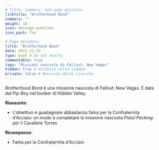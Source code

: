 ```yaml
---
# Title, summary, and page position.
linktitle: "Brotherhood Bond" 
summary: ""
weight: 10
icon: message-question
icon_pack: fas

# Page metadata.
title: "Brotherhood Bond"
date: 2022-11-15
type: book # Do not modify.
commentable: true
tags: "Missioni nascoste di Fallout: New Vegas"
hidden: true # Visibile nella sidebar
private: false # Nascosto dalle ricerche
---
```


<div class="fnv">


*Brotherhood Bond* è una missione nascosta di Fallout: New Vegas. È data dal Pip-Boy nel bunker di Hidden Valley.


**Riassunto**:
- L'obiettivo è guadagnare abbastanza fama per la Confraternita d'Acciaio: un modo è completare la missione nascosta *Pistol Packing* per il Cavaliere Torres




**Ricompense**:
- Fama per la Confraternita d'Acciaio


</div>


